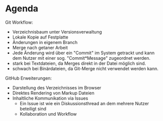 # Agenda

Git Workflow:
* Verzeichnisbaum unter Versionsverwaltung
* Lokale Kopie auf Festplatte
* Änderungen in eigenem Branch
* Merge nach getaner Arbeit
* Jede Änderung wird über ein "Commit" im System getrackt und kann dem Nutzer mit einer sog. "Commit*Message" zugeordnet werden.
* stark bei Textdateien, da Merges direkt in der Datei möglich sind.
* schwach bei Binärdateien, da Git-Merge nicht verwendet werden kann.

GitHub Erweiterungen:
* Darstellung des Verzeichnisses im Browser
* Direktes Rendering von Markup Dateien
* Inhaltliche Kommunikation via Issues
	* Ein Issue ist wie ein Diskussionsthread an dem mehrere Nutzer beteiligt sind
	* Kollaboration und Workflow
